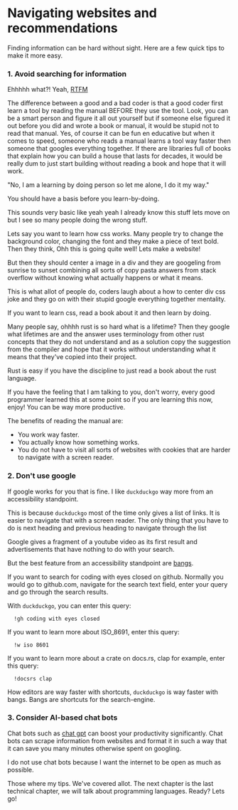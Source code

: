# Navigating websites and recommendations

Finding information can be hard without sight.
Here are a few  quick tips to make it more easy.

### 1. Avoid searching for information

Ehhhhh what?! Yeah, [RTFM](https://en.wikipedia.org/wiki/RTFM)

The difference between a good and a bad coder is that a good coder first learn a tool by reading the manual BEFORE they use the tool.
Look, you can be a smart person and figure it all out yourself but if someone else figured it out before you did and wrote a book or manual, it would be stupid not to read that manual.
Yes, of course it can be fun en educative but when it comes to speed, someone who reads a manual learns a tool way faster then someone that googles everything together.
If there are libraries full of books that explain how you can build a house that lasts for decades, it would be really dum to just start building without reading a book and hope that it will work.

"No, I am a learning by doing person so let me alone, I do it my way."

You should have a basis before you learn-by-doing.

This sounds very basic like yeah yeah I already know this stuff lets move on but I see so many people doing the wrong stuff.

Lets say you want to learn how css works.
Many people try to change the background color, changing the font and they make a piece of text bold.
Then they think, Ohh this is going quite well! Lets make a website!

But then they should center a image in a div and they are googeling from sunrise to sunset combining all sorts of copy pasta answers from stack overflow without knowing what actually happens or what it means.

This is what allot of people do, coders laugh about a how to center div css joke and they go on with their stupid google everything together mentality.

If you want to learn css, read a book about it and then learn by doing.

Many people say, ohhhh rust is so hard what is a lifetime?
Then they google what lifetimes are and the answer uses terminology from other rust concepts that they do not understand and as a solution copy the suggestion from the compiler and hope that it works without understanding what it means that they've copied into their project.

Rust is easy if you have the discipline to just read a book about the rust language.

If you have the feeling that I am talking to you, don't worry, every good programmer learned this at some point so if you are learning this now, enjoy! You can be way more productive.

The benefits of reading the manual are:

- You work way faster.
- You actually know how something works.
- You do not have to visit all sorts of websites with cookies that are harder to navigate with a screen reader.

### 2. Don't use google

If google works for you that is fine.
I like ```duckduckgo``` way more from an accessibility standpoint.

This is because ```duckduckgo``` most of the time only gives a list of links.
It is easier to navigate that with a screen reader. 
The only thing that you have to do is next heading and previous heading to navigate through the list

Google gives a fragment of a youtube video as its first result and advertisements that have nothing to do with your search.

But the best feature from an accessibility standpoint are [bangs](https://duckduckgo.com/bangs).

If you want to search for coding with eyes closed on github.
Normally you would go to github.com, navigate for the search text field, enter your query and go through the search results.

With ```duckduckgo```, you can enter this query:

```
  !gh coding with eyes closed
```

If you want to learn more about ISO_8691, enter this query:

```
  !w iso 8601
```

If you want to learn more about a crate on docs.rs, clap for example, enter this query:

```
  !docsrs clap
```

How editors are way faster with shortcuts, ```duckduckgo``` is way faster with bangs. 
Bangs are shortcuts for the search-engine.

### 3. Consider AI-based chat bots

Chat bots such as [chat gpt](https://openai.com/chatgpt) can boost your productivity significantly.
Chat bots can scrape information from websites and format it in such a way that it can save you many minutes otherwise spent on googling.

I do not use chat bots because I want the internet to be open as much as possible.


Those where my tips. We've covered allot. The next chapter is the last technical chapter, we will talk about programming languages.
Ready? Lets go!
